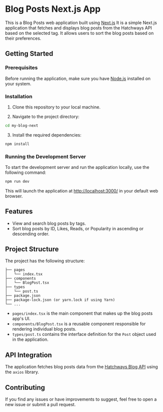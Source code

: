 # Blog Posts Next.js App

This is a Blog Posts web application built using [Next.js](https://nextjs.org/)
It is a simple Next.js application that fetches and displays blog posts from the Hatchways API based on the selected tag. It allows users to sort the blog posts based on their preferences.

## Getting Started

### Prerequisites

Before running the application, make sure you have [Node.js](https://nodejs.org/) installed on your system.

### Installation

1. Clone this repository to your local machine.

2. Navigate to the project directory:

```bash
cd my-blog-next
```

3. Install the required dependencies:

```bash
npm install
```

### Running the Development Server

To start the development server and run the application locally, use the following command:

```bash
npm run dev
```

This will launch the application at [http://localhost:3000/](http://localhost:3000/) in your default web browser.

## Features

- View and search blog posts by tags.
- Sort blog posts by ID, Likes, Reads, or Popularity in ascending or descending order.

## Project Structure

The project has the following structure:

```
├── pages
│   └── index.tsx
├── components
│   └── BlogPost.tsx
├── types
│   └── post.ts
├── package.json
├── package-lock.json (or yarn.lock if using Yarn)
└── ...
```

- `pages/index.tsx` is the main component that makes up the blog posts app's UI.
- `components/BlogPost.tsx` is a reusable component responsible for rendering individual blog posts.
- `types/post.ts` contains the interface definition for the `Post` object used in the application.

## API Integration

The application fetches blog posts data from the [Hatchways Blog API](https://api.hatchways.io/assessment/blog/posts) using the `axios` library.

## Contributing

If you find any issues or have improvements to suggest, feel free to open a new issue or submit a pull request.
